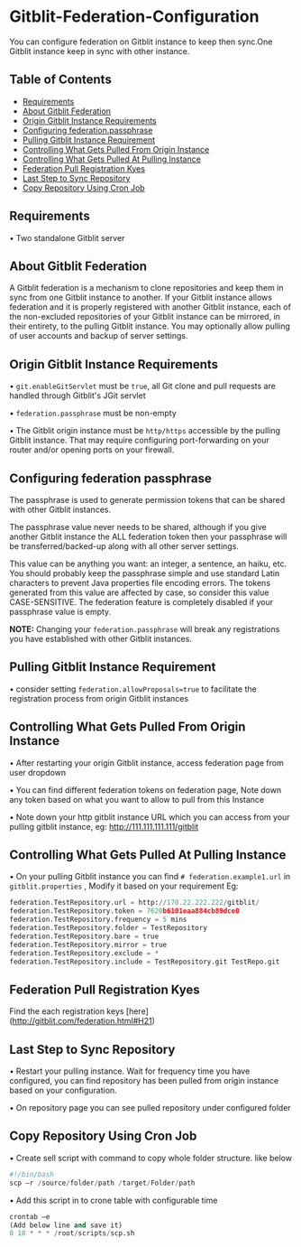 # Gitblit-Federation-Configuration
You can configure federation on Gitblit instance to keep then sync.One Gitblit instance keep in sync with other instance.

## Table of Contents

* [Requirements](#requirements)
* [About Gitblit Federation](#about-gitblit-federation)
* [Origin Gitblit Instance Requirements](#origin-gitblit-instance-requirements)
* [Configuring federation.passphrase](#configuring-federation-passphrase)
* [Pulling Gitblit Instance Requirement](#pulling-gitblit-instance-requirement)
* [Controlling What Gets Pulled From Origin Instance](#controlling-what-gets-pulled-from-origin-instance)
* [Controlling What Gets Pulled At Pulling Instance](#controlling-what-gets-pulled-at-pulling-instance)
* [Federation Pull Registration Kyes](#federation-pull-registration-kyes)
* [Last Step to Sync Repository](#last-step-to-sync-repository)
* [Copy Repository Using Cron Job](#copy-repository-using-cron-job)

## Requirements
•	Two standalone Gitblit server

## About Gitblit Federation
A Gitblit federation is a mechanism to clone repositories and keep them in sync from one Gitblit instance to another. If your Gitblit instance allows federation and it is properly registered with another Gitblit instance, each of the non-excluded repositories of your Gitblit instance can be mirrored, in their entirety, to the pulling Gitblit instance. You may optionally allow pulling of user accounts and backup of server settings.


## Origin Gitblit Instance Requirements
•	`git.enableGitServlet` must be `true`, all Git clone and pull requests are handled through Gitblit's JGit servlet

•	`federation.passphrase` must be non-empty

•	The Gitblit origin instance must be `http/https` accessible by the pulling Gitblit instance. That may require configuring port-forwarding on your router and/or opening ports on your firewall.


## Configuring federation passphrase
The passphrase is used to generate permission tokens that can be shared with other Gitblit instances.

The passphrase value never needs to be shared, although if you give another Gitblit instance the ALL federation token then your passphrase will be transferred/backed-up along with all other server settings.

This value can be anything you want: an integer, a sentence, an haiku, etc. You should probably keep the passphrase simple and use standard Latin characters to prevent Java properties file encoding errors. The tokens generated from this value are affected by case, so consider this value CASE-SENSITIVE.
The federation feature is completely disabled if your passphrase value is empty.

**NOTE:**
Changing your `federation.passphrase` will break any registrations you have established with other Gitblit instances.

## Pulling Gitblit Instance Requirement
•	consider setting `federation.allowProposals=true` to facilitate the registration process from origin Gitblit instances

## Controlling What Gets Pulled From Origin Instance
•	After restarting your origin Gitblit instance, access federation page from user dropdown

•	You can find different federation tokens on federation page, Note down any token based on what you want to allow to pull from this Instance

•	Note down your http gitblit instance URL which you can access from your pulling gitblit instance, eg: http://111.111.111.111/gitblit


## Controlling What Gets Pulled At Pulling Instance
•	On your pulling Gitblit instance you can find `# federation.example1.url`  in `gitblit.properties` , Modify it based on your requirement
Eg:

```python
federation.TestRepository.url = http://170.22.222.222/gitblit/
federation.TestRepository.token = 7620b6101eaa884cb89dce0
federation.TestRepository.frequency = 5 mins
federation.TestRepository.folder = TestRepository
federation.TestRepository.bare = true
federation.TestRepository.mirror = true
federation.TestRepository.exclude = *
federation.TestRepository.include = TestRepository.git TestRepo.git
```

## Federation Pull Registration Kyes
 Find the each registration keys [here]  (http://gitblit.com/federation.html#H21)
 
 
## Last Step to Sync Repository
•	Restart your pulling instance. Wait for frequency time you have configured, you can find repository has been pulled from origin instance based on your configuration.

•	On repository page you can see pulled repository under configured folder


## Copy Repository Using Cron Job

•	Create sell script with command to copy whole folder structure. like below

```python
#!/bin/bash
scp –r /source/folder/path /target/Folder/path
```

•	Add this script in to crone table with configurable time

```python
crontab –e 
(Add below line and save it)
0 18 * * * /root/scripts/scp.sh
 ```

